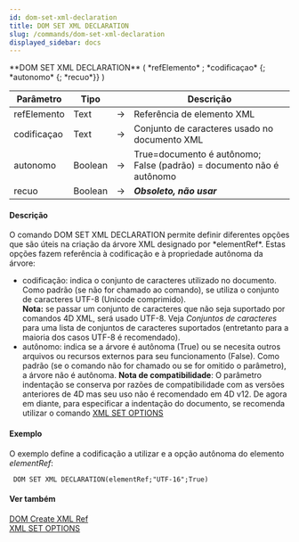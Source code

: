 ```yaml
---
id: dom-set-xml-declaration
title: DOM SET XML DECLARATION
slug: /commands/dom-set-xml-declaration
displayed_sidebar: docs
---
```


<!--REF #_command_.DOM SET XML DECLARATION.Syntax-->**DOM SET XML DECLARATION** ( *refElemento* ; *codificaçao* {; *autonomo* {; *recuo*}} )<!-- END REF-->
<!--REF #_command_.DOM SET XML DECLARATION.Params-->
| Parâmetro | Tipo |  | Descrição |
| --- | --- | --- | --- |
| refElemento | Text | &srarr; | Referência de elemento XML |
| codificaçao | Text | &srarr; | Conjunto de caracteres usado no documento XML |
| autonomo | Boolean | &srarr; | True=documento é autônomo; False (padrão) = documento não é autônomo |
| recuo | Boolean | &srarr; | ***Obsoleto, não usar*** |

<!-- END REF-->

#### Descrição 

<!--REF #_command_.DOM SET XML DECLARATION.Summary-->O comando DOM SET XML DECLARATION permite definir diferentes opções que são úteis na criação da árvore XML designado por *elementRef*.<!-- END REF--> Estas opções fazem referência à codificação e à propriedade autônoma da árvore:  

* codificação: indica o conjunto de caracteres utilizado no documento. Como padrão (se não for chamado ao comando), se utiliza o conjunto de caracteres UTF-8 (Unicode comprimido).  
**Nota:** se passar um conjunto de caracteres que não seja suportado por comandos 4D XML, será usado UTF-8\. Veja *Conjuntos de caracteres* para uma lista de conjuntos de caracteres suportados (entretanto para a maioria dos casos UTF-8 é recomendado).
* autônomo: indica se a árvore é autônoma (True) ou se necesita outros arquivos ou recursos externos para seu funcionamento (False). Como padrão (se o comando não for chamado ou se for omitido o parâmetro), a árvore não é autônoma.
**Nota de compatibilidade**: O parâmetro indentação se conserva por razões de compatibilidade com as versões anteriores de 4D mas seu uso não é recomendado em 4D v12\. De agora em diante, para especificar a indentação do documento, se recomenda utilizar o comando [XML SET OPTIONS](xml-set-options.md)

#### Exemplo 

O exemplo define a codificação a utilizar e a opção autônoma do elemento *elementRef*: 

```4d
 DOM SET XML DECLARATION(elementRef;"UTF-16";True)
```

#### Ver também 

[DOM Create XML Ref](dom-create-xml-ref.md)  
[XML SET OPTIONS](xml-set-options.md)  